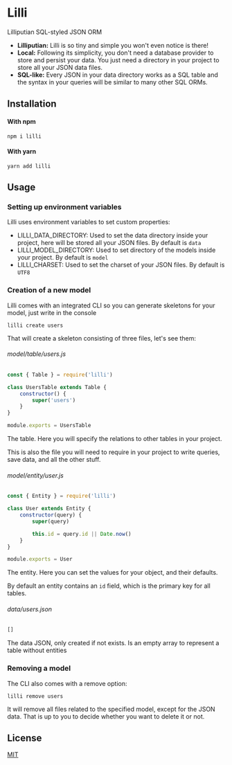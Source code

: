 # Lilli

Lilliputian SQL-styled JSON ORM

* **Lilliputian:** Lilli is so tiny and simple you won't even notice is there!
* **Local:** Following its simplicity, you don't need a database provider to store and persist your data.
You just need a directory in your project to store all your JSON data files.
* **SQL-like:** Every JSON in your data directory works as a SQL table and the syntax in your queries will be similar to many other SQL ORMs.

## Installation

#### With npm

```
npm i lilli
```

#### With yarn

```
yarn add lilli
```

## Usage

### Setting up environment variables

Lilli uses environment variables to set custom properties:

* LILLI_DATA_DIRECTORY: Used to set the data directory inside your project, here will be stored all your JSON files. By default is `data`
* LILLI_MODEL_DIRECTORY: Used to set directory of the models inside your project. By default is `model`
* LILLI_CHARSET: Used to set the charset of your JSON files. By default is `UTF8`

### Creation of a new model

Lilli comes with an integrated CLI so you can generate skeletons for your model, just write in the console

```
lilli create users
```

That will create a skeleton consisting of three files, let's see them:

###### model/table/users.js

```javascript
const { Table } = require('lilli')

class UsersTable extends Table {
    constructor() {
        super('users')
    }
}

module.exports = UsersTable
```

The table. Here you will specify the relations to other tables in your project.

This is also the file you will need to require in your project to write queries, save data, and all the other stuff.

###### model/entity/user.js

```javascript
const { Entity } = require('lilli')

class User extends Entity {
    constructor(query) {
        super(query)

        this.id = query.id || Date.now()
    }
}

module.exports = User
```

The entity. Here you can set the values for your object, and their defaults.

By default an entity contains an `id` field, which is the primary key for all tables.

###### data/users.json

```javascript
[]
```

The data JSON, only created if not exists. Is an empty array to represent a table without entities

### Removing a model

The CLI also comes with a remove option:

```
lilli remove users
```

It will remove all files related to the specified model, except for the JSON data. That is up to you to decide whether you want to delete it or not.

## License

[MIT](https://github.com/aleixcam/lilli/blob/master/LICENSE)
